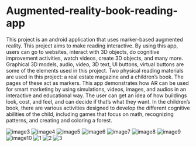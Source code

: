 # Augmented-reality-book-reading-app
This project is an android application that uses marker-based augmented
reality. This project aims to make reading interactive. By using this app, users
can go to websites, interact with 3D objects, do cognitive improvement
activities, watch videos, create 3D objects, and many more. Graphical 3D
models, audio, video, 3D text, UI buttons, virtual buttons are some of the
elements used in this project. Two physical reading materials are used in this
project: a real estate magazine and a children’s book. The pages of these act
as markers. This app demonstrates how AR can be used for smart marketing
by using simulations, videos, images, and audios in an interactive and
educational way. The user can get an idea of how buildings look, cost, and feel,
and can decide if that’s what they want. In the children’s book, there are
various activities designed to develop the different cognitive abilities of the
child, including games that focus on math, recognizing patterns, and creating
and coloring a forest.

![image3](https://github.com/malithpriyashan/Augmented-reality-book-reading-app/assets/66530522/9ce36760-4cae-45ba-a45c-fc928e1f508e)
![image4](https://github.com/malithpriyashan/Augmented-reality-book-reading-app/assets/66530522/1e04b0a8-9e11-442b-a5fb-47360813cfe5)
![image5](https://github.com/malithpriyashan/Augmented-reality-book-reading-app/assets/66530522/57dd5a1d-3915-474d-95de-dd257d5de676)
![image6](https://github.com/malithpriyashan/Augmented-reality-book-reading-app/assets/66530522/7694348b-ea69-4a2c-bdb8-dcb2d5b794e8)
![image7](https://github.com/malithpriyashan/Augmented-reality-book-reading-app/assets/66530522/91690b0e-ef2d-43ea-8545-9c4cb8ed61aa)
![image8](https://github.com/malithpriyashan/Augmented-reality-book-reading-app/assets/66530522/3898f5e0-2c30-4783-ba03-0ade2e5b92ec)
![image9](https://github.com/malithpriyashan/Augmented-reality-book-reading-app/assets/66530522/4f7d8f8a-4797-4580-9151-35aac3753f0e)
![image10](https://github.com/malithpriyashan/Augmented-reality-book-reading-app/assets/66530522/bd5f2b61-07d1-444d-985a-c58f5d808dbf)
![1](https://github.com/malithpriyashan/Augmented-reality-book-reading-app/assets/66530522/73dddf3f-1446-4105-8cda-018c4ec7ca69)
![2](https://github.com/malithpriyashan/Augmented-reality-book-reading-app/assets/66530522/8a765c75-ab7d-452b-8120-15bc9cba05ae)
![3](https://github.com/malithpriyashan/Augmented-reality-book-reading-app/assets/66530522/221bef97-a7df-46c2-90ee-d01b885323bb)
